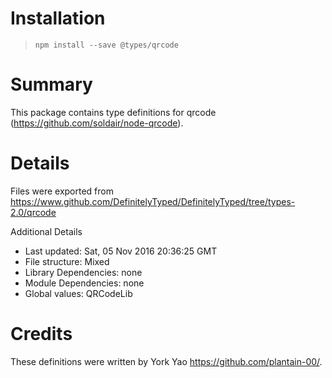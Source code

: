 # Installation
> `npm install --save @types/qrcode`

# Summary
This package contains type definitions for qrcode (https://github.com/soldair/node-qrcode).

# Details
Files were exported from https://www.github.com/DefinitelyTyped/DefinitelyTyped/tree/types-2.0/qrcode

Additional Details
 * Last updated: Sat, 05 Nov 2016 20:36:25 GMT
 * File structure: Mixed
 * Library Dependencies: none
 * Module Dependencies: none
 * Global values: QRCodeLib

# Credits
These definitions were written by York Yao <https://github.com/plantain-00/>.
